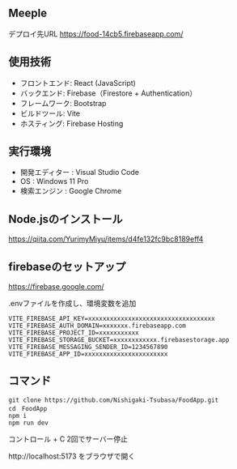 ## Meeple
デプロイ先URL
https://food-14cb5.firebaseapp.com/

## 使用技術
- フロントエンド: React (JavaScript)
- バックエンド: Firebase（Firestore + Authentication）
- フレームワーク: Bootstrap
- ビルドツール: Vite
- ホスティング: Firebase Hosting

## 実行環境
- 開発エディター : Visual Studio Code
- OS : Windows 11 Pro 
- 検索エンジン : Google Chrome 

## Node.jsのインストール
https://qiita.com/YurimyMiyu/items/d4fe132fc9bc8189eff4

## firebaseのセットアップ
https://firebase.google.com/

.envファイルを作成し、環境変数を追加
```
VITE_FIREBASE_API_KEY=xxxxxxxxxxxxxxxxxxxxxxxxxxxxxxxxxxx
VITE_FIREBASE_AUTH_DOMAIN=xxxxxxx.firebaseapp.com
VITE_FIREBASE_PROJECT_ID=xxxxxxxxxxx
VITE_FIREBASE_STORAGE_BUCKET=xxxxxxxxxxxx.firebasestorage.app
VITE_FIREBASE_MESSAGING_SENDER_ID=1234567890
VITE_FIREBASE_APP_ID=xxxxxxxxxxxxxxxxxxxxxxx
```

## コマンド
```
git clone https://github.com/Nishigaki-Tsubasa/FoodApp.git
cd　FoodApp
npm i
npm run dev
```
コントロール + C 2回でサーバー停止

http://localhost:5173
をブラウザで開く



